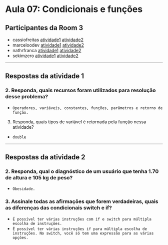 # Aula 07: Condicionais e funções

## Participantes da Room 3
- cassiofreitas [atividade1](./tree/cassiofreitas/atividade1) [atividade2]()
- marceloodev [atividade1]() [atividade2]()
- nathrfranca [atividade1]() [atividade2]()
- sekimzero [atividade1]() [atividade2]()

---------------------

## Respostas da atividade 1

### 2. Responda, quais recursos foram utilizados para resolução desse problema?

- `Operadores, variáveis, constantes, funções, parâmetros e retorno de função.`

3. Responda, quais tipos de variável é retornada  pela função nessa atividade?

- `double`
--------------------
## Respostas da atividade 2

### 2. Responda, qual o diagnóstico de um usuário que tenha 1.70 de altura e 105 kg de peso?
- `Obesidade.`

### 3. Assinale todas as afirmações que forem verdadeiras, quais as diferenças das condicionais switch e if?
 
- `É possível ter várias instruções com if e switch para múltipla escolha de instruções.`
- `É possível ter várias instruções if para múltipla escolha de instruções. No switch, você só tem uma expressão para as várias opções.`
